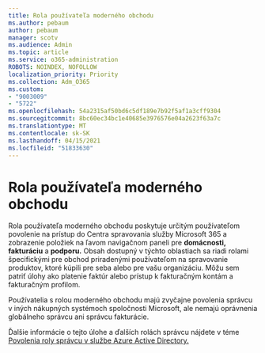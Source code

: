 ```yaml
---
title: Rola používateľa moderného obchodu
ms.author: pebaum
author: pebaum
manager: scotv
ms.audience: Admin
ms.topic: article
ms.service: o365-administration
ROBOTS: NOINDEX, NOFOLLOW
localization_priority: Priority
ms.collection: Adm_O365
ms.custom:
- "9003009"
- "5722"
ms.openlocfilehash: 54a2315af50bd6c5df189e7b92f5af1a3cff9304
ms.sourcegitcommit: 8bc60ec34bc1e40685e3976576e04a2623f63a7c
ms.translationtype: MT
ms.contentlocale: sk-SK
ms.lasthandoff: 04/15/2021
ms.locfileid: "51833630"
---
```

# <a name="modern-commerce-user-role"></a>Rola používateľa moderného obchodu

Rola používateľa moderného obchodu poskytuje určitým používateľom povolenie na prístup do Centra spravovania služby Microsoft 365 a zobrazenie položiek na ľavom navigačnom paneli pre **domácnosti,** **fakturáciu** a **podporu.** Obsah dostupný v týchto oblastiach sa riadi rolami špecifickými pre obchod priradenými používateľom na spravovanie produktov, ktoré kúpili pre seba alebo pre vašu organizáciu. Môžu sem patriť úlohy ako platenie faktúr alebo prístup k fakturačným kontám a fakturačným profilom.

Používatelia s rolou moderného obchodu majú zvyčajne povolenia správcu v iných nákupných systémoch spoločnosti Microsoft, ale nemajú oprávnenia globálneho správcu ani správcu fakturácie.

Ďalšie informácie o tejto úlohe a ďalších rolách správcu nájdete v téme [Povolenia roly správcu v službe Azure Active Directory.](https://docs.microsoft.com/azure/active-directory/users-groups-roles/directory-assign-admin-roles#modern-commerce-administrator)
